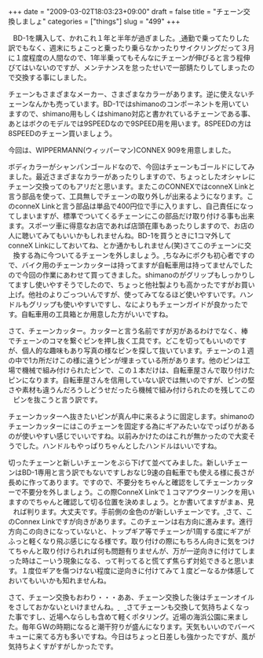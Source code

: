 +++
date = "2009-03-02T18:03:23+09:00"
draft = false
title = "チェーン交換しましょ"
categories = ["things"]
slug = "499"
+++

BD-1を購入して、かれこれ１年と半年が過ぎました。<a title="チェーン交換しましょ" href="http://www.flickr.com/photos/30749043@N07/3493659936/">
<img src="http://static.flickr.com/3390/3493659936_fd104a74e2_m.jpg" border="0" alt="" hspace="5" vspace="5" align="left" />
</a>通勤で乗ってたりした訳でもなく、週末にちょこっと乗ったり乗らなかったりサイクリングだって３月に１度程度の人間なので、1年半乗ってもそんなにチェーンが伸びると言う程伸びてはいないのですが、メンテナンスを怠ったせいで一部錆たりしてしまったので交換する事にしました。

チェーンもさまざまなメーカー、さまざまなカラーがあります。逆に使えないチェーンなんかも売っています。BD-1ではshimanoのコンポーネントを用いていますので、shimano用もしくはshimano対応と書かれているチェーンである事、あとはボクのモデルでは9SPEEDなので9SPEED用を用います。8SPEEDの方は8SPEEDのチェーン買いましょう。<a title="今回用意したのはConneX 9speed用" href="http://www.flickr.com/photos/30749043@N07/3493660946/">
<img src="http://static.flickr.com/3304/3493660946_02b632f5cb_m.jpg" border="0" alt="" hspace="5" vspace="5" align="right" /></a>

今回は、WIPPERMANN(ウィッパーマン)CONNEX 909を用意しました。

ボディカラーがシャンパンゴールドなので、今回はチェーンもゴールドにしてみました。最近さまざまなカラーがあったりしますので、ちょっとしたオシャレにチェーン交換ってのもアリだと思います。またこのCONNEXではconneX Linkと言う部品を使って、工具無しでチェーンの取り外しが出来るようになります。このconneX Linkと言う部品は単品で400円位で手に入りますし、自己責任になってしまいますが、標準でついてくるチェーンにこの部品だけ取り付ける事も出来ます。スポーツ車に得意なお店であれば店頭在庫もあったりしますので、お店の人に聴いてみてもいいかもしれませんね。BD-1を買うときに1コマ外してconneX Linkにしておいてね、とか通かもしれません(笑)さてこのチェーンに交換する為に今ついてるチェーンを外しましょう。<a title="道具は良い物が使いやすいでしょう" href="http://www.flickr.com/photos/30749043@N07/3493661706/">
<img src="http://static.flickr.com/3391/3493661706_9c2e6c0673_m.jpg" border="0" alt="" hspace="5" vspace="5" align="left" />
</a>
ちなみにボクも初心者ですので、バイク用のチェーンカッターは持ってますが自転車用は持ってませんでしたので今回の作業にあわせて買ってきました。shimanoのがグリップもしっかりしてますし使いやすそうでしたので、ちょっと他社製よりも高かったですがお買い上げ。他社のよりごっついんですが、使ってみてなるほど使いやすいです。ハンドルもグリップも使いやすいですし、なによりもチェーンガイドが良かったです。自転車用の工具箱とか用意した方がいいですね。

<img src="http://static.flickr.com/3549/3493662486_9931ce21df_m.jpg" border="0" alt="" hspace="5" vspace="5" align="right" />さて、チェーンカッター。カッターと言う名前ですが刃があるわけでなく、棒でチェーンのコマを繋ぐピンを押し抜く工具です。どこを切ってもいいのですが、個人的な趣味もあり写真の様なピンを探して抜いています。チェーンの１週の中で1カ所だけこの様に違うピンが埋まっている所があります。他のピンは工場で機械で組み付けられたピンで、この１本だけは、自転車屋さんで取り付けたピンになります。自転車屋さんを信用していない訳では無いのですが、ピンの堅さや素材も違うんだろうしどうせだったら機械で組み付けられたのを残してこのピンを抜こうと言う訳です。<a title="R0010915.JPG" href="http://www.flickr.com/photos/30749043@N07/3492847203/">
<img src="http://static.flickr.com/3646/3492847203_3d6686cdbf_m.jpg" border="0" alt="" hspace="5" vspace="5" align="left" /></a>

チェーンカッターへ抜きたいピンが真ん中に来るように固定します。shimanoのチェーンカッターにはこのチェーンを固定する為にギアみたいなでっぱりがあるのが使いやすい感じでいいですね。以前みかけたのはこれが無かったので大変そうでした。ハンドルもやっぱりちゃんとしたハンドルはいいですね。

<a title="新品のチェーンは長いので、元のチェーンと調整して合わせます" href="http://www.flickr.com/photos/30749043@N07/3492848109/">
<img src="http://static.flickr.com/3349/3492848109_194381479a_m.jpg" border="0" alt="" hspace="5" vspace="5" align="right" /></a>

切ったチェーンと新しいチェーンをぶら下げて並べてみました。新しいチェーンはBD-1専用と言う訳でもないですしおなじ9速の自転車でも使える様に長さが長めに作ってあります。ですので、不要分をちゃんと確認をしてチェーンカッターで不要分を外しましょう。この際ConneX Linkで１コマアウターリンクを用いますのでちゃんと確認して切る位置を決めましょう。とか書いてますがまぁ、見れば判ります。大丈夫です。手前側の金色のが新しいチェーンです。<a title="ConneX Linkには向きがあります" href="http://www.flickr.com/photos/30749043@N07/3493741102/">
<img src="http://static.flickr.com/3345/3493741102_93f485daac_m.jpg" border="0" alt="" hspace="5" vspace="5" align="left" /></a>
さて、このConnex Linkですが向きがあります。このチェーンは右方向に進みます。進行方向この向きになっていないと、トップギア等でチェーンが1周する度にギアがふっと軽くなり飛ぶ感じになる様です。取り付けの際にもちろん向きに気をつけてちゃんと取り付けられれば何も問題有りませんが、万が一逆向きに付けてしまった時はこーいう現象になる、って判ってると慌てず焦らず対処できると思います。１度位ギアを傷つけない程度に逆向きに付けてみて１度どーなるか体感しておいてもいいかも知れませんね。

さて、チェーン交換もおわり・・・ああ、チェーン交換した後はチェーンオイルをさしておかないといけませんね。<a title="試しに近くの海浜公園までお散歩ぽた" href="http://www.flickr.com/photos/30749043@N07/3492922493/">
<img src="http://static.flickr.com/3358/3492922493_2d90b4dd0a_d.jpg" border="0" alt="" hspace="5" vspace="5" />
</a>さてチェーンも交換して気持ちよくなった事ですし、近場へならしも含めて軽くポタリング。近場の海浜公園に来ました。毎年ＧＷの時期になると潮干狩りが盛んになります。天気もいいのでバーベキューに来てる方も多いですね。今日はちょっと日差しも強かったですが、風が気持ちよくすがすがしかったです。
